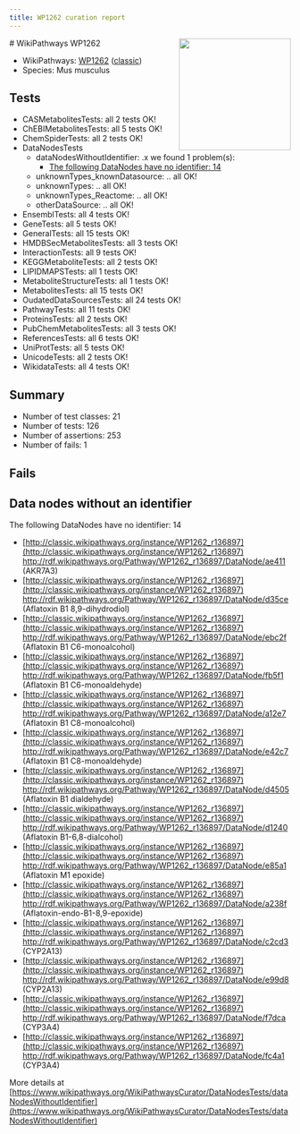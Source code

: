 ```yaml
---
title: WP1262 curation report
---
```


<img style="float: right; width: 200px" src="https://upload.wikimedia.org/wikipedia/commons/thumb/8/83/Wplogo_with_text_500.png/640px-Wplogo_with_text_500.png" />
# WikiPathways WP1262

* WikiPathways: [WP1262](https://wikipathways.org/pathways/WP1262) ([classic](https://classic.wikipathways.org/instance/WP1262))
* Species: Mus musculus
## Tests
* CASMetabolitesTests: all 2 tests OK!
* ChEBIMetabolitesTests: all 5 tests OK!
* ChemSpiderTests: all 2 tests OK!
* DataNodesTests
    * dataNodesWithoutIdentifier: .x we found 1 problem(s):
        * [The following DataNodes have no identifier: 14](#8792c494)
    * unknownTypes_knownDatasource: .. all OK!
    * unknownTypes: .. all OK!
    * unknownTypes_Reactome: .. all OK!
    * otherDataSource: .. all OK!
* EnsemblTests: all 4 tests OK!
* GeneTests: all 5 tests OK!
* GeneralTests: all 15 tests OK!
* HMDBSecMetabolitesTests: all 3 tests OK!
* InteractionTests: all 9 tests OK!
* KEGGMetaboliteTests: all 2 tests OK!
* LIPIDMAPSTests: all 1 tests OK!
* MetaboliteStructureTests: all 1 tests OK!
* MetabolitesTests: all 15 tests OK!
* OudatedDataSourcesTests: all 24 tests OK!
* PathwayTests: all 11 tests OK!
* ProteinsTests: all 2 tests OK!
* PubChemMetabolitesTests: all 3 tests OK!
* ReferencesTests: all 6 tests OK!
* UniProtTests: all 5 tests OK!
* UnicodeTests: all 2 tests OK!
* WikidataTests: all 4 tests OK!


## Summary

* Number of test classes: 21
* Number of tests: 126
* Number of assertions: 253
* Number of fails: 1

## Fails

<a name="8792c494" />

## Data nodes without an identifier

The following DataNodes have no identifier: 14

* [http://classic.wikipathways.org/instance/WP1262_r136897](http://classic.wikipathways.org/instance/WP1262_r136897) http://rdf.wikipathways.org/Pathway/WP1262_r136897/DataNode/ae411 (AKR7A3)
* [http://classic.wikipathways.org/instance/WP1262_r136897](http://classic.wikipathways.org/instance/WP1262_r136897) http://rdf.wikipathways.org/Pathway/WP1262_r136897/DataNode/d35ce (Aflatoxin B1 8,9-dihydrodiol)
* [http://classic.wikipathways.org/instance/WP1262_r136897](http://classic.wikipathways.org/instance/WP1262_r136897) http://rdf.wikipathways.org/Pathway/WP1262_r136897/DataNode/ebc2f (Aflatoxin B1 C6-monoalcohol)
* [http://classic.wikipathways.org/instance/WP1262_r136897](http://classic.wikipathways.org/instance/WP1262_r136897) http://rdf.wikipathways.org/Pathway/WP1262_r136897/DataNode/fb5f1 (Aflatoxin B1 C6-monoaldehyde)
* [http://classic.wikipathways.org/instance/WP1262_r136897](http://classic.wikipathways.org/instance/WP1262_r136897) http://rdf.wikipathways.org/Pathway/WP1262_r136897/DataNode/a12e7 (Aflatoxin B1 C8-monoalcohol)
* [http://classic.wikipathways.org/instance/WP1262_r136897](http://classic.wikipathways.org/instance/WP1262_r136897) http://rdf.wikipathways.org/Pathway/WP1262_r136897/DataNode/e42c7 (Aflatoxin B1 C8-monoaldehyde)
* [http://classic.wikipathways.org/instance/WP1262_r136897](http://classic.wikipathways.org/instance/WP1262_r136897) http://rdf.wikipathways.org/Pathway/WP1262_r136897/DataNode/d4505 (Aflatoxin B1 dialdehyde)
* [http://classic.wikipathways.org/instance/WP1262_r136897](http://classic.wikipathways.org/instance/WP1262_r136897) http://rdf.wikipathways.org/Pathway/WP1262_r136897/DataNode/d1240 (Aflatoxin B1-6,8-dialcohol)
* [http://classic.wikipathways.org/instance/WP1262_r136897](http://classic.wikipathways.org/instance/WP1262_r136897) http://rdf.wikipathways.org/Pathway/WP1262_r136897/DataNode/e85a1 (Aflatoxin M1 epoxide)
* [http://classic.wikipathways.org/instance/WP1262_r136897](http://classic.wikipathways.org/instance/WP1262_r136897) http://rdf.wikipathways.org/Pathway/WP1262_r136897/DataNode/a238f (Aflatoxin-endo-B1-8,9-epoxide)
* [http://classic.wikipathways.org/instance/WP1262_r136897](http://classic.wikipathways.org/instance/WP1262_r136897) http://rdf.wikipathways.org/Pathway/WP1262_r136897/DataNode/c2cd3 (CYP2A13)
* [http://classic.wikipathways.org/instance/WP1262_r136897](http://classic.wikipathways.org/instance/WP1262_r136897) http://rdf.wikipathways.org/Pathway/WP1262_r136897/DataNode/e99d8 (CYP2A13)
* [http://classic.wikipathways.org/instance/WP1262_r136897](http://classic.wikipathways.org/instance/WP1262_r136897) http://rdf.wikipathways.org/Pathway/WP1262_r136897/DataNode/f7dca (CYP3A4)
* [http://classic.wikipathways.org/instance/WP1262_r136897](http://classic.wikipathways.org/instance/WP1262_r136897) http://rdf.wikipathways.org/Pathway/WP1262_r136897/DataNode/fc4a1 (CYP3A4)


More details at [https://www.wikipathways.org/WikiPathwaysCurator/DataNodesTests/dataNodesWithoutIdentifier](https://www.wikipathways.org/WikiPathwaysCurator/DataNodesTests/dataNodesWithoutIdentifier)

